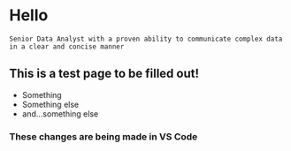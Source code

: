 # Hello

`Senior Data Analyst with a proven ability to communicate complex data in a clear and concise manner`

## This is a test page to be filled out!

- Something
- Something else
- and...something else

### These changes are being made in VS Code